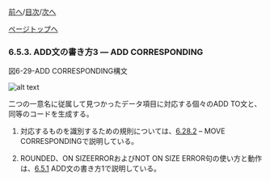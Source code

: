 <!--navi start1-->
[前へ](6-5-2.md)/[目次](https://momo2584.github.io/opensourcecobol.github.io/markdown/TOC.html)/[次へ](6-6.md)
<!--navi end1-->
<!--navi start2-->

[ページトップへ](6-5-3.md)
<!--navi end2-->
### 6.5.3. ADD文の書き方3 ― ADD CORRESPONDING

図6-29-ADD CORRESPONDING構文

![alt text](Image/6-29.png)

二つの一意名に従属して見つかったデータ項目に対応する個々のADD TO文と、同等のコードを生成する。

1. 対応するものを識別するための規則については、[6.28.2](6-28-2.md) – MOVE CORRESPONDINGで説明している。

2. ROUNDED、ON SIZEERRORおよびNOT ON SIZE ERROR句の使い方と動作は、[6.5.1](6-5-1.md) ADD文の書き方1で説明している。

